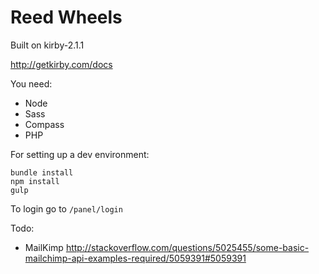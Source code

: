 # Reed Wheels

Built on kirby-2.1.1

http://getkirby.com/docs

You need:
- Node
- Sass
- Compass
- PHP

For setting up a dev environment:
```
bundle install
npm install
gulp
```

To login go to `/panel/login`

Todo:
- MailKimp http://stackoverflow.com/questions/5025455/some-basic-mailchimp-api-examples-required/5059391#5059391
